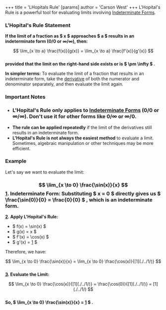 +++
 title = 'LHopitals Rule'
[params]
	author = 'Carson West'
+++
L'Hopital's Rule is a powerful tool for evaluating limits involving [Indeterminate Forms](./../indeterminate-forms/). 
### L'Hopital's Rule Statement

**If the limit of a fraction as  $ x $  approaches  $ a $  results in an indeterminate form (0/0 or ∞/∞), then:**

 $$ \lim_{x \to a} \frac{f(x)}{g(x)} = \lim_{x \to a} \frac{f'(x)}{g'(x)} $$  
**provided that the limit on the right-hand side exists or is  $ \pm \infty $ .**

**In simpler terms:**  To evaluate the limit of a fraction that results in an indeterminate form, take the [derivative](./../derivative/) of both the numerator and denominator separately, and then evaluate the limit again.

### Important Notes

* ### **L'Hopital's Rule only applies to [Indeterminate Forms](./../indeterminate-forms/) (0/0 or ∞/∞).** Don't use it for other forms like 0/∞ or ∞/0.
* **The rule can be applied repeatedly** if the limit of the derivatives still results in an indeterminate form.
* **L'Hopital's Rule is not always the easiest method** to evaluate a limit. Sometimes, algebraic manipulation or other techniques may be more efficient.
### Example

Let's say we want to evaluate the limit:
###  $$ \lim_{x \to 0} \frac{\sin(x)}{x} $$  **[1](./../1/). Indeterminate Form:**  Substituting  $ x = 0 $  directly gives us  $ \frac{\sin(0)}{0} = \frac{0}{0} $ , which is an indeterminate form.

**[2](./../2/). Apply L'Hopital's Rule:**

*   $ f(x) = \sin(x) $ 
*   $ g(x) = x $ 
*   $ f'(x) = \cos(x) $ 
*   $ g'(x) = [1](./../1/) $ 

Therefore, we have:

 $$ \lim_{x \to 0} \frac{\sin(x)}{x} = \lim_{x \to 0} \frac{\cos(x)}{[1](./../1/)} $$  
**[3](./../3/). Evaluate the Limit:**

 $$ \lim_{x \to 0} \frac{\cos(x)}{[1](./../1/)} = \frac{\cos(0)}{[1](./../1/)} = [1](./../1/) $$  
**So,  $ \lim_{x \to 0} \frac{\sin(x)}{x} = [1](./../1/) $ .**
